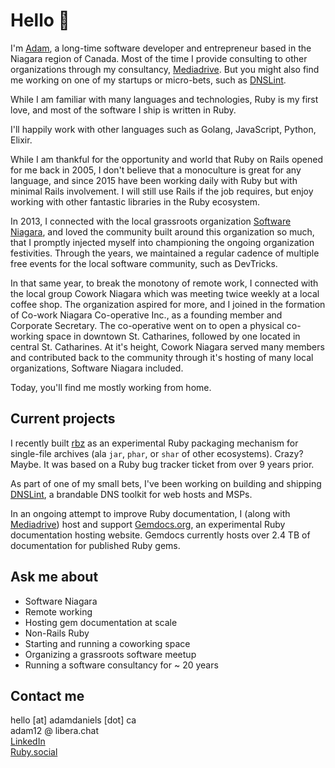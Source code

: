 # Hello 👋

I'm [Adam][1], a long-time software developer and entrepreneur based in
the Niagara region of Canada. Most of the time I provide consulting to other
organizations through my consultancy, [Mediadrive][2]. But you might also find
me working on one of my startups or micro-bets, such as [DNSLint][3].

While I am familiar with many languages and technologies, Ruby is my first love,
and most of the software I ship is written in Ruby.

I'll happily work with other languages such as Golang, JavaScript, Python,
Elixir.

While I am thankful for the opportunity and world that Ruby on Rails opened for me
back in 2005, I don't believe that a monoculture is great for any language, and
since 2015 have been working daily with Ruby but with minimal Rails involvement.
I will still use Rails if the job requires, but enjoy working with other fantastic
libraries in the Ruby ecosystem.

In 2013, I connected with the local grassroots organization [Software Niagara][4],
and loved the community built around this organization so much, that I promptly
injected myself into championing the ongoing organization festivities. Through
the years, we maintained a regular cadence of multiple free events for the local
software community, such as DevTricks.

In that same year, to break the monotony of remote work, I connected with the local
group Cowork Niagara which was meeting twice weekly at a local coffee shop.
The organization aspired for more, and I joined in the formation of
Co-work Niagara Co-operative Inc., as a founding member and Corporate Secretary.
The co-operative went on to open a physical co-working space in downtown
St. Catharines, followed by one located in central St. Catharines. At it's height,
Cowork Niagara served many members and contributed back to the community through
it's hosting of many local organizations, Software Niagara included.

Today, you'll find me mostly working from home.

## Current projects

I recently built [rbz][5] as an experimental Ruby packaging mechanism for
single-file archives (ala `jar`, `phar`, or `shar` of other ecosystems). Crazy?
Maybe. It was based on a Ruby bug tracker ticket from over 9 years prior.

As part of one of my small bets, I've been working on building and shipping
[DNSLint][3], a brandable DNS toolkit for web hosts and MSPs.

In an ongoing attempt to improve Ruby documentation, I (along with [Mediadrive][2])
host and support [Gemdocs.org](https://gemdocs.org), an experimental Ruby
documentation hosting website. Gemdocs currently hosts over 2.4 TB of documentation
for published Ruby gems.

## Ask me about

* Software Niagara
* Remote working
* Hosting gem documentation at scale
* Non-Rails Ruby
* Starting and running a coworking space
* Organizing a grassroots software meetup
* Running a software consultancy for ~ 20 years

## Contact me

hello [at] adamdaniels [dot] ca  
adam12 @ libera.chat  
[LinkedIn](https://www.linkedin.com/in/adamrdaniels/)  
[Ruby.social](https://ruby.social/@adam12)  


[1]: https://adamdaniels.ca
[2]: https://mediadrive.ca
[3]: https://dnslint.com
[4]: https://softwareniagara.com
[5]: https://github.com/adam12/rbz
